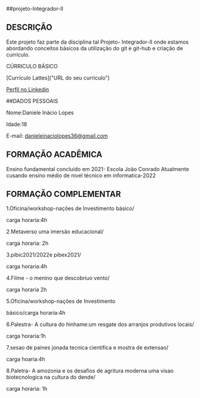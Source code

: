 ##projeto-Integrador-II


## DESCRIÇÃO

Este projeto faz parte da disciplina tal Projeto- Integrador-II onde estamos abordando conceitos básicos da utilização do git e git-hub e criação de currículo.

CÚRRICULO BÁSICO

[Currículo Lattes]("URL do seu currículo")

[Perfil no Linkedin](www.linkedin.com/in/daniele-inacio-5a67b7317)

##DADOS PESSOAIS

Nome:Daniele Inácio Lopes

Idade:18

E-mail: danieleinaciolopes36@gmail.com

## FORMAÇÃO ACADÊMICA
 Ensino fundamental concluído em 2021- Escola João Conrado Atualmente cusando ensino médio de nivel técnico em informatica-2022

## FORMAÇÃO COMPLEMENTAR

1.Oficina/workshop-nações de Investimento básico/

carga horaria:4h

2.Metaverso uma imersão educacional/

carga horaria: 2h

3.pibic2021/2022e pibex2021/

carga horaria:4h

4.Filme - o menino que descobriuo vento/

carga horaria 2h

5.Oficina/workshop-nações de Investimento

básico/carga horaria:4h

6.Palestra- A cultura do hinhame:um resgate dos arranjos produtivos locais/

carga horaria:1h

7.sesao de paines jonada tecnica cientifica e mostra de extensao/

carga hoaria:4h

8.Paletra- A amozonia e os desafios de agritura moderna uma visao biotecnologica na cultura do dende/

carga horaria: 1h



